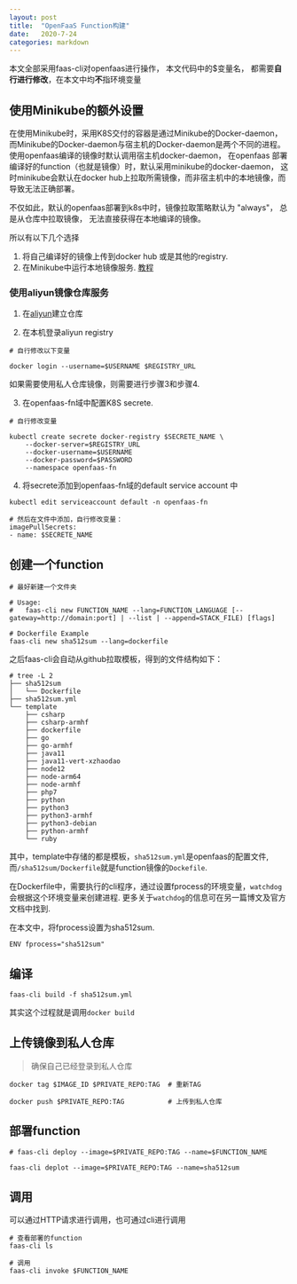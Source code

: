 ```yaml
---
layout: post
title:  "OpenFaaS Function构建"
date:   2020-7-24
categories: markdown
---
```


本文全部采用faas-cli对openfaas进行操作，
本文代码中的$变量名， 都需要**自行进行修改**，在本文中均**不**指环境变量

## 使用Minikube的额外设置

在使用Minikube时，采用K8S交付的容器是通过Minikube的Docker-daemon，
而Minikube的Docker-daemon与宿主机的Docker-daemon是两个不同的进程。
使用openfaas编译的镜像时默认调用宿主机docker-daemon，
在openfaas 部署编译好的function（也就是镜像）时，默认采用minikube的docker-daemon，
这时minikube会默认在docker hub上拉取所需镜像，而非宿主机中的本地镜像，而导致无法正确部署。

不仅如此，默认的openfaas部署到k8s中时，镜像拉取策略默认为 "always"， 总是从仓库中拉取镜像，
无法直接获得在本地编译的镜像。

所以有以下几个选择
1. 将自己编译好的镜像上传到docker hub 或是其他的registry.
2. 在Minikube中运行本地镜像服务. [教程](https://hasura.io/blog/sharing-a-local-registry-for-minikube-37c7240d0615/)

### 使用aliyun镜像仓库服务

1. 在[aliyun](https://cr.console.aliyun.com/cn-shanghai/instances/repositories)建立仓库

2. 在本机登录aliyun registry

```
# 自行修改以下变量

docker login --username=$USERNAME $REGISTRY_URL
```

如果需要使用私人仓库镜像，则需要进行步骤3和步骤4.

3. 在openfaas-fn域中配置K8S secrete.

```
# 自行修改变量

kubectl create secrete docker-registry $SECRETE_NAME \
    --docker-server=$REGISTRY_URL
    --docker-username=$USERNAME
    --docker-password=$PASSWORD
    --namespace openfaas-fn
```

4. 将secrete添加到openfaas-fn域的default service account 中

```
kubectl edit serviceaccount default -n openfaas-fn

# 然后在文件中添加，自行修改变量：
imagePullSecrets:
- name: $SECRETE_NAME
```

## 创建一个function

```
# 最好新建一个文件夹

# Usage:
#   faas-cli new FUNCTION_NAME --lang=FUNCTION_LANGUAGE [--gateway=http://domain:port] | --list | --append=STACK_FILE) [flags]

# Dockerfile Example
faas-cli new sha512sum --lang=dockerfile
```

之后faas-cli会自动从github拉取模板，得到的文件结构如下：

```
# tree -L 2
├── sha512sum
│   └── Dockerfile
├── sha512sum.yml
└── template
    ├── csharp
    ├── csharp-armhf
    ├── dockerfile
    ├── go
    ├── go-armhf
    ├── java11
    ├── java11-vert-xzhaodao
    ├── node12
    ├── node-arm64
    ├── node-armhf
    ├── php7
    ├── python
    ├── python3
    ├── python3-armhf
    ├── python3-debian
    ├── python-armhf
    └── ruby
```

其中，template中存储的都是模板，`sha512sum.yml`是openfaas的配置文件,
而`/sha512sum/Dockerfile`就是function镜像的`Dockefile`.

在Dockerfile中，需要执行的cli程序，通过设置fprocess的环境变量，`watchdog`会根据这个环境变量来创建进程.
更多关于`watchdog`的信息可在另一篇博文及官方文档中找到.

在本文中，将fprocess设置为sha512sum.

```
ENV fprocess="sha512sum"
```

## 编译

```
faas-cli build -f sha512sum.yml
```

其实这个过程就是调用`docker build`

## 上传镜像到私人仓库

> 确保自己已经登录到私人仓库

```
docker tag $IMAGE_ID $PRIVATE_REPO:TAG  # 重新TAG

docker push $PRIVATE_REPO:TAG           # 上传到私人仓库
```

## 部署function

```
# faas-cli deploy --image=$PRIVATE_REPO:TAG --name=$FUNCTION_NAME

faas-cli deplot --image=$PRIVATE_REPO:TAG --name=sha512sum
```

## 调用

可以通过HTTP请求进行调用，也可通过cli进行调用

```
# 查看部署的function
faas-cli ls

# 调用
faas-cli invoke $FUNCTION_NAME
```